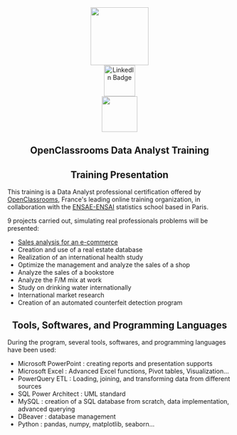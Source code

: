 <div id="header" align="center">
  <img src="https://miro.medium.com/max/1400/1*a-HMfeg5w-W02Nrw21iPtg.gif" width="130"/>
</div>

<div id="badges" align="center">
  <a href="https://www.linkedin.com/in/kamel-badar-4649b3195/">
    <img src="https://img.shields.io/badge/LinkedIn-blue?style=for-the-badge&logo=linkedin&logoColor=white" alt="LinkedIn Badge" width="70"/>
  </a>
</div>

<div id="badges" align="center">
  <img src="https://komarev.com/ghpvc/?username=kamchigo&style=flat-square&color=blue" alt="" width="80"/>
</div>

<h2 align="center">
  OpenClassrooms Data Analyst Training
  </h2>

<h2 align="center">
 Training Presentation
  </h2>

This training is a Data Analyst professional certification offered by [OpenClassrooms](https://openclassrooms.com/fr/), France's leading online training organization, in collaboration with the [ENSAE-ENSAI](https://www.lecepe.fr/) statistics school based in Paris. 

9 projects carried out, simulating real professionals problems will be presented:
- [Sales analysis for an e-commerce](https://github.com/Kamchigo/OpenClassrooms/tree/main/Project%201%20:%20Sales%20analysis%20for%20an%20e-commerce)
- Creation and use of a real estate database
- Realization of an international health study
- Optimize the management and analyze the sales of a shop
- Analyze the sales of a bookstore
- Analyze the F/M mix at work
- Study on drinking water internationally
- International market research
- Creation of an automated counterfeit detection program

<h2 align="center">
 Tools, Softwares, and Programming Languages
  </h2>
  
  During the program, several tools, softwares, and programming languages have been used: 
  - Microsoft PowerPoint : creating reports and presentation supports
  - Microsoft Excel : Advanced Excel functions, Pivot tables, Visualization...
  - PowerQuery ETL : Loading, joining, and transforming data from different sources
  - SQL Power Architect : UML standard
  - MySQL : creation of a SQL database from scratch, data implementation, advanced querying 
  - DBeaver : database management
  - Python : pandas, numpy, matplotlib, seaborn...
  
  
  
